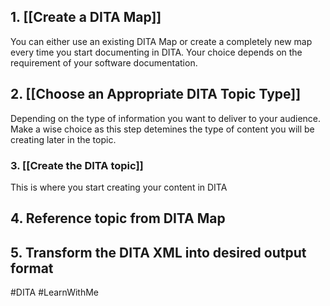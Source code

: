 ## 1. [[Create a DITA Map]]

You can either use an existing DITA Map or create a completely new map every time you start documenting in DITA. Your choice depends on the requirement of your software documentation. 

## 2. [[Choose an Appropriate DITA Topic Type]]

Depending  on the type of information you want to deliver to your audience. Make a wise choice as this step detemines the type of content you will be creating later in the topic. 

### 3. [[Create the DITA topic]]

This is where you start creating your content in DITA

## 4. Reference topic from DITA Map

## 5. Transform the DITA XML into desired output format

#DITA #LearnWithMe 